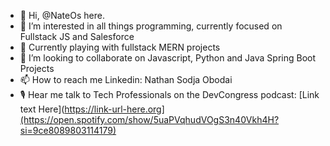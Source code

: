 - 👋 Hi, @NateOs here.
- 👀 I’m interested in all things programming, currently focused on Fullstack JS and Salesforce
- 🌱 Currently playing with fullstack MERN projects
- 💞️ I’m looking to collaborate on Javascript, Python and Java Spring Boot Projects
- 📫 How to reach me Linkedin: Nathan Sodja Obodai
- 🎙  Hear me talk to Tech Professionals on the DevCongress podcast: [Link text Here](https://link-url-here.org](https://open.spotify.com/show/5uaPVqhudVOgS3n40Vkh4H?si=9ce8089803114179)


<!---
NateOs/NateOs is a ✨ special ✨ repository because its `README.md` (this file) appears on your GitHub profile.
You can click the Preview link to take a look at your changes.
--->
